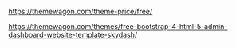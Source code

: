 https://themewagon.com/theme-price/free/

https://themewagon.com/themes/free-bootstrap-4-html-5-admin-dashboard-website-template-skydash/
